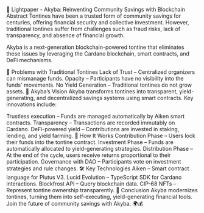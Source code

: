 📄 Lightpaper - Akyba: Reinventing Community Savings with Blockchain
Abstract
Tontines have been a trusted form of community savings for centuries, offering financial security and collective investment. However, traditional tontines suffer from challenges such as fraud risks, lack of transparency, and absence of financial growth.

Akyba is a next-generation blockchain-powered tontine that eliminates these issues by leveraging the Cardano blockchain, smart contracts, and DeFi mechanisms.

🔎 Problems with Traditional Tontines
Lack of Trust – Centralized organizers can mismanage funds.
Opacity – Participants have no visibility into the funds' movements.
No Yield Generation – Traditional tontines do not grow assets.
🌟 Akyba’s Vision
Akyba transforms tontines into transparent, yield-generating, and decentralized savings systems using smart contracts. Key innovations include:

Trustless execution – Funds are managed automatically by Aiken smart contracts.
Transparency – Transactions are recorded immutably on Cardano.
DeFi-powered yield – Contributions are invested in staking, lending, and yield farming.
🔗 How It Works
Contribution Phase – Users lock their funds into the tontine contract.
Investment Phase – Funds are automatically allocated to yield-generating strategies.
Distribution Phase – At the end of the cycle, users receive returns proportional to their participation.
Governance with DAO – Participants vote on investment strategies and rule changes.
🛠 Key Technologies
Aiken – Smart contract language for Plutus V3.
Lucid Evolution – TypeScript SDK for Cardano interactions.
Blockfrost API – Query blockchain data.
CIP-68 NFTs – Represent tontine ownership transparently.
🚀 Conclusion
Akyba modernizes tontines, turning them into self-executing, yield-generating financial tools.
Join the future of community savings with Akyba. 🌍💰
